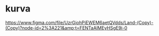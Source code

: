 # kurva
https://www.figma.com/file/UzrGiohPiEWEM6aetQVdds/Land-(Copy)-(Copy)?node-id=2%3A221&amp;t=FENTaAlMEyHSgE9i-0
